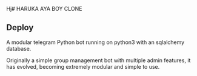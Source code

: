 Hj# HARUKA AYA BOY CLONE

## Deploy


A modular telegram Python bot running on python3 with an sqlalchemy database.

Originally a simple group management bot with multiple admin features, it has evolved, becoming extremely modular and 
simple to use.
